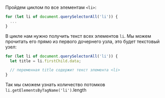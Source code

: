 Пройдем циклом по все элементам `<li>`:

```js
for (let li of document.querySelectorAll('li')) {
  ...
}
```

В цикле нам нужно получить текст всех элементов `li`. Мы можем прочитать его прямо из первого дочернего узла, это будет текстовый узел:

```js
for (let li of document.querySelectorAll('li')) {
  let title = li.firstChild.data;

  // переменная title содержит текст элемента <li> 
}
```

Так мы сможем узнать количество потомков `li.getElementsByTagName('li')`.length
